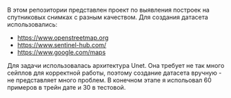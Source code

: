 В этом репозитории представлен проект по выявления построек на спутниковых снимках с разным качеством. 
Для создания датасета использовались:
  - https://www.openstreetmap.org
  - https://www.sentinel-hub.com/
  - https://www.google.com/maps
 
 Для задачи использовалась архитектура Unet. Она требует не так много сейплов для корректной работы, поэтому создание датасета вручную - не представляет много проблем. В конечном этапе я испольовал 60 примеров в трейн дате и 30 в тестовой. 
 
